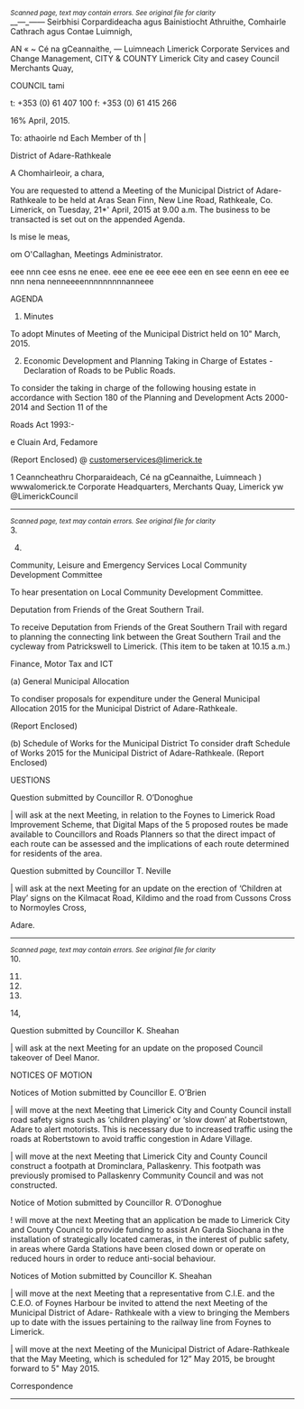 *<small>Scanned page, text may contain errors. See original file for clarity</small>*  
__—_—— Seirbhisi Corpardideacha agus Bainistiocht Athruithe,
Comhairle Cathrach agus Contae Luimnigh,

AN « ~ Cé na gCeannaithe,
— Luimneach
Limerick Corporate Services and Change Management,
CITY & COUNTY Limerick City and casey Council
Merchants Quay,

COUNCIL tami

t: +353 (0) 61 407 100
f: +353 (0) 61 415 266

16% April, 2015.

To: athaoirle nd Each Member of th |

District of Adare-Rathkeale

A Chomhairleoir, a chara,

You are requested to attend a Meeting of the Municipal District of Adare-Rathkeale to be held at
Aras Sean Finn, New Line Road, Rathkeale, Co. Limerick, on Tuesday, 21*' April, 2015 at 9.00
a.m. The business to be transacted is set out on the appended Agenda.

Is mise le meas,

om O'Callaghan,
Meetings Administrator.

eee nnn cee esns ne enee. eee ene ee eee eee een en see eenn en eee ee nnn nena nenneeeennnnnnnnnanneee

AGENDA

1. Minutes

To adopt Minutes of Meeting of the Municipal District held on 10" March, 2015.

2. Economic Development and Planning
Taking in Charge of Estates - Declaration of Roads to be Public Roads.

To consider the taking in charge of the following housing estate in accordance with
Section 180 of the Planning and Development Acts 2000-2014 and Section 11 of the

Roads Act 1993:-

e Cluain Ard, Fedamore

(Report Enclosed)
@ customerservices@limerick.te

1
Ceanncheathru Chorparaideach, Cé na gCeannaithe, Luimneach ) wwwalomerick.te
Corporate Headquarters, Merchants Quay, Limerick yw @LimerickCouncil

---
*<small>Scanned page, text may contain errors. See original file for clarity</small>*  
3.

4.

Community, Leisure and Emergency Services
Local Community Development Committee

To hear presentation on Local Community Development Committee.

Deputation from Friends of the Great Southern Trail.

To receive Deputation from Friends of the Great Southern Trail with regard to planning
the connecting link between the Great Southern Trail and the cycleway from Patrickswell
to Limerick. (This item to be taken at 10.15 a.m.)

Finance, Motor Tax and ICT

(a) General Municipal Allocation

To condiser proposals for expenditure under the General Municipal Allocation 2015 for
the Municipal District of Adare-Rathkeale.

(Report Enclosed)

(b) Schedule of Works for the Municipal District
To consider draft Schedule of Works 2015 for the Municipal District of Adare-Rathkeale.
(Report Enclosed)

UESTIONS

Question submitted by Councillor R. O’Donoghue

| will ask at the next Meeting, in relation to the Foynes to Limerick Road Improvement
Scheme, that Digital Maps of the 5 proposed routes be made available to Councillors and
Roads Planners so that the direct impact of each route can be assessed and the
implications of each route determined for residents of the area.

Question submitted by Councillor T. Neville

| will ask at the next Meeting for an update on the erection of ‘Children at Play’ signs on
the Kilmacat Road, Kildimo and the road from Cussons Cross to Normoyles Cross,

Adare.

---
*<small>Scanned page, text may contain errors. See original file for clarity</small>*  
10.

11.

12.

13.

14,

Question submitted by Councillor K. Sheahan

| will ask at the next Meeting for an update on the proposed Council takeover of Deel
Manor.

NOTICES OF MOTION

Notices of Motion submitted by Councillor E. O’Brien

| will move at the next Meeting that Limerick City and County Council install road safety
signs such as ‘children playing’ or ‘slow down’ at Robertstown, Adare to alert motorists.
This is necessary due to increased traffic using the roads at Robertstown to avoid traffic
congestion in Adare Village.

| will move at the next Meeting that Limerick City and County Council construct a footpath
at Drominclara, Pallaskenry. This footpath was previously promised to Pallaskenry
Community Council and was not constructed.

Notice of Motion submitted by Councillor R. O’Donoghue

! will move at the next Meeting that an application be made to Limerick City and County
Council to provide funding to assist An Garda Siochana in the installation of strategically
located cameras, in the interest of public safety, in areas where Garda Stations have
been closed down or operate on reduced hours in order to reduce anti-social behaviour.

Notices of Motion submitted by Councillor K. Sheahan

| will move at the next Meeting that a representative from C.I.E. and the C.E.O. of Foynes
Harbour be invited to attend the next Meeting of the Municipal District of Adare-
Rathkeale with a view to bringing the Members up to date with the issues pertaining to
the railway line from Foynes to Limerick.

| will move at the next Meeting of the Municipal District of Adare-Rathkeale that the May
Meeting, which is scheduled for 12” May 2015, be brought forward to 5" May 2015.

Correspondence

---
